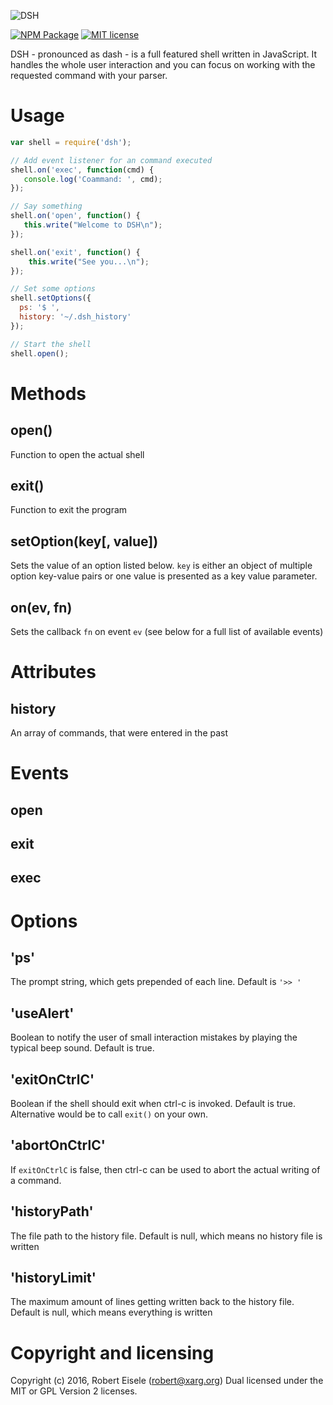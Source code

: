 ![DSH](https://github.com/infusion/dsh/blob/master/logo.png?raw=true "Javascript Shell")

[![NPM Package](https://img.shields.io/npm/v/dsh.svg?style=flat)](https://npmjs.org/package/dsh "View this project on npm")
[![MIT license](http://img.shields.io/badge/license-MIT-brightgreen.svg)](http://opensource.org/licenses/MIT)

DSH - pronounced as dash - is a full featured shell written in JavaScript. It handles the whole user interaction and you can focus on working with the requested command with your parser.

Usage
===

```javascript
var shell = require('dsh');

// Add event listener for an command executed
shell.on('exec', function(cmd) {
   console.log('Coammand: ', cmd);
});

// Say something
shell.on('open', function() {
   this.write("Welcome to DSH\n");
});

shell.on('exit', function() {
    this.write("See you...\n");
});

// Set some options
shell.setOptions({
  ps: '$ ',
  history: '~/.dsh_history'
});

// Start the shell
shell.open();
```

Methods
===

open()
---
Function to open the actual shell

exit()
---
Function to exit the program

setOption(key[, value])
---
Sets the value of an option listed below. `key` is either an object of multiple option key-value pairs or one value is presented as a key value parameter.

on(ev, fn)
---
Sets the callback `fn` on event `ev` (see below for a full list of available events)


Attributes
===

history
---
An array of commands, that were entered in the past

Events
===
open
---
exit
---
exec
---


Options
===

'ps'
---
The prompt string, which gets prepended of each line. Default is `'>> '`

'useAlert'
---
Boolean to notify the user of small interaction mistakes by playing the typical beep sound. Default is true.

'exitOnCtrlC'
---
Boolean if the shell should exit when ctrl-c is invoked. Default is true. Alternative would be to call `exit()` on your own.

'abortOnCtrlC'
---
If `exitOnCtrlC` is false, then ctrl-c can be used to abort the actual writing of a command.

'historyPath'
---
The file path to the history file. Default is null, which means no history file is written

'historyLimit'
---
The maximum amount of lines getting written back to the history file. Default is null, which means everything is written


Copyright and licensing
===
Copyright (c) 2016, Robert Eisele (robert@xarg.org)
Dual licensed under the MIT or GPL Version 2 licenses.